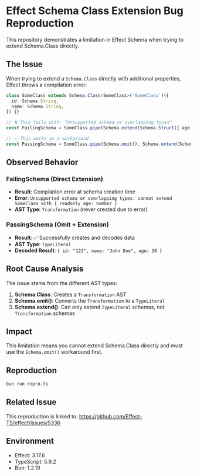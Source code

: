 # Effect Schema Class Extension Bug Reproduction

This repository demonstrates a limitation in Effect Schema when trying to extend Schema.Class directly.

## The Issue

When trying to extend a `Schema.Class` directly with additional properties, Effect throws a compilation error:

```typescript
class SomeClass extends Schema.Class<SomeClass>('SomeClass')({
  id: Schema.String,
  name: Schema.String,
}) {}

// ❌ This fails with: "Unsupported schema or overlapping types"
const FailingSchema = SomeClass.pipe(Schema.extend(Schema.Struct({ age: Schema.Number })))

// ✅ This works as a workaround
const PassingSchema = SomeClass.pipe(Schema.omit(), Schema.extend(Schema.Struct({ age: Schema.Number })))
```

## Observed Behavior

### FailingSchema (Direct Extension)
- **Result**: Compilation error at schema creation time
- **Error**: `Unsupported schema or overlapping types: cannot extend SomeClass with { readonly age: number }`
- **AST Type**: `Transformation` (never created due to error)

### PassingSchema (Omit + Extension)
- **Result**: ✅ Successfully creates and decodes data
- **AST Type**: `TypeLiteral` 
- **Decoded Result**: `{ id: "123", name: "John Doe", age: 30 }`

## Root Cause Analysis

The issue stems from the different AST types:

1. **Schema.Class**: Creates a `Transformation` AST
2. **Schema.omit()**: Converts the `Transformation` to a `TypeLiteral` 
3. **Schema.extend()**: Can only extend `TypeLiteral` schemas, not `Transformation` schemas

## Impact

This limitation means you cannot extend Schema.Class directly and must use the `Schema.omit()` workaround first.

## Reproduction

```bash
bun run repro.ts
```

## Related Issue

This reproduction is linked to: https://github.com/Effect-TS/effect/issues/5336

## Environment

- Effect: 3.17.6
- TypeScript: 5.9.2
- Bun: 1.2.19